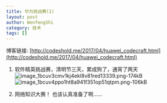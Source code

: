 ```yaml
---
title: 华为挑战赛(1)
layout: post
author: WenfengShi
category: 技术
tags: []
---
```

博客链接: [http://codeshold.me/2017/04/huawei_codecraft.html](http://codeshold.me/2017/04/huawei_codecraft.html)

1. 软件精英挑战赛，清明节三天，累成狗了，通宵了两天
![image_1bcuv3cmv1kj4ekl8v81red13339.png-174kB][1]
![image_1bcuv4ppo1ht8a941f351op51qtpm.png-106kB][2]

2. 网络知识大赛！ 也该认真准备了啊……

  [1]: http://static.zybuluo.com/wuzhimang/cdnlfgssktd0byfrf9thjvew/image_1bcuv3cmv1kj4ekl8v81red13339.png
  [2]: http://static.zybuluo.com/wuzhimang/0nr7in787qmqapni7hbc9fat/image_1bcuv4ppo1ht8a941f351op51qtpm.png
